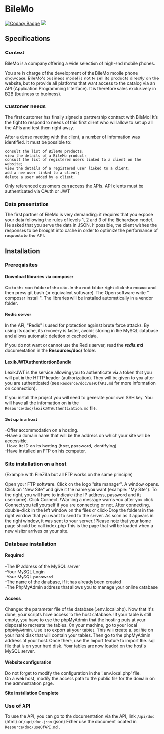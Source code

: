 # BileMo

[![Codacy Badge](https://api.codacy.com/project/badge/Grade/c9daa88dee3843c592c1cf86f033e617)](https://www.codacy.com/manual/michaelgtfr/BileMo?utm_source=github.com&amp;utm_medium=referral&amp;utm_content=michaelgtfr/BileMo&amp;utm_campaign=Badge_Grade)
<a href="https://codeclimate.com/github/michaelgtfr/BileMo/maintainability"><img src="https://api.codeclimate.com/v1/badges/5294671e55a35252f890/maintainability" /></a>

## Specifications

### Context

BileMo is a company offering a wide selection of high-end mobile phones.

You are in charge of the development of the BileMo mobile phone showcase.
BileMo's business model is not to sell its products directly on the website, but to provide all
platforms that want access to the catalog via an API (Application Programming Interface).
It is therefore sales exclusively in B2B (business to business).

### Customer needs

The first customer has finally signed a partnership contract with BileMo! It’s the fight to respond to
needs of this first client who will allow to set up all the APIs and test them right away.

After a dense meeting with the client, a number of information was identified. It must be possible to:

    consult the list of BileMo products;
    view the details of a BileMo product;
    consult the list of registered users linked to a client on the website;
    view the details of a registered user linked to a client;
    add a new user linked to a client;
    delete a user added by a client.
    
Only referenced customers can access the APIs. API clients must be authenticated via OAuth or JWT.

### Data presentation

The first partner of BileMo is very demanding:
it requires that you expose your data following the rules of levels 1, 2 and 3 of the Richardson model.
He asked that you serve the data in JSON. If possible, the client wishes the responses to be brought into
cache in order to optimize the performance of requests to the API.
 
## Installation 

### Prerequisites

#### Download libraries via composer

Go to the root folder of the site. 
In the root folder right click the mouse and then press git bash (or equivalent software). 
The Open software write " composer install ". The libraries will be installed automatically in a vendor folder.
    
#### Redis server

In the API, "Redis" is used for protection against brute force attacks.
By using its cache, its recovery is faster, avoids storing in the MySQL database
and allows automatic deletion of cached data.

If you do not want or cannot use the Redis server, read the **_redis.md_** documentation
in the **Resources/doc/** folder.

#### LexikJWTAuthenticationBundle

LexikJWT is the service allowing you to authenticate via a token that you will put in the HTTP header (authorization). 
They will be given to you after you are authenticated (see `Resource/doc/useOfAPI.md` for more information on connection).

If you install the project you will need to generate your own SSH key. 
You will have all the information on in the `Resource/doc/lexikJWTAuthentication.md` file.

#### Set up in a host

-Offer accommodation on a hosting.  
-Have a domain name that will be the address on which your site will be accessible.  
-Have its ID on its hosting (host, password, Identifying).  
-Have installed an FTP on his computer.  

### Site installation on a host

(Example with FileZilla but all FTP works on the same principle)

Open your FTP software. Click on the logo "site manager". A window opens. Click on "New Site" and give it the name you
 want (example: "My Site"). To the right, you will have to indicate (the IP address, password and its username). 
 Click Connect.
!Warning a message warns you after you click Connect you tell yourself if you are connecting or not.
After connecting, double-click in the left window on the files or click-Drop the folders in the right window that you 
want to send to the server. As soon as it appears in the right window, it was sent to your server.
!Please note that your home page should be call index.php This is the page that will be loaded when a new visitor 
arrives on your site.

### Database installation

#### Required

-The IP address of the MySQL server      
-Your MySQL Login      
-Your MySQL password     
-The name of the database, if it has already been created      
-The PhpMyAdmin address that allows you to manage your online database     
  
#### Access

Changed the parameter file of the database (.env.local.php). Now that it's done, your scripts have access to the host
database.
!If your table is still empty, you have to use the phpMyAdmin that the hosting puts at your disposal to recreate the 
tables. On your machine, go to your local phpMyAdmin. Use it to export all your tables. This will create a. sql file 
on your hard disk that will contain your tables. Then go to the phpMyAdmin address of your host. Once there, use the 
Import feature to import the. sql file that is on your hard disk. Your tables are now loaded on the host's MySQL server.  
 
#### Website configuration
 
Do not forget to modify the configuration in the '.env.local.php' file.  
On a web host, modify the access path to the public file for the domain on the administration page.
    
   **Site installation Complete**
     
### Use of API

To use the API, you can go to the documentation via the API, link `/api/doc` (html) or `/api/doc.json` (json) 
Either use the document located in `Resource/doc/useOfAPI.md` .